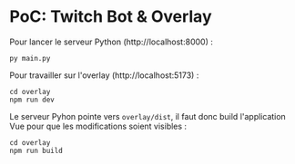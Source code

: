 # PoC: Twitch Bot & Overlay

Pour lancer le serveur Python (http://localhost:8000) :

``py main.py``

Pour travailler sur l'overlay (http://localhost:5173) :

```
cd overlay
npm run dev
```

Le serveur Pyhon pointe vers `overlay/dist`, il faut donc build l'application Vue pour que les modifications soient visibles :

```
cd overlay
npm run build
```